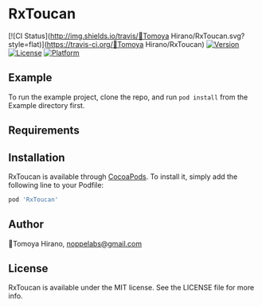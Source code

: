 # RxToucan

[![CI Status](http://img.shields.io/travis/🦊Tomoya Hirano/RxToucan.svg?style=flat)](https://travis-ci.org/🦊Tomoya Hirano/RxToucan)
[![Version](https://img.shields.io/cocoapods/v/RxToucan.svg?style=flat)](http://cocoapods.org/pods/RxToucan)
[![License](https://img.shields.io/cocoapods/l/RxToucan.svg?style=flat)](http://cocoapods.org/pods/RxToucan)
[![Platform](https://img.shields.io/cocoapods/p/RxToucan.svg?style=flat)](http://cocoapods.org/pods/RxToucan)

## Example

To run the example project, clone the repo, and run `pod install` from the Example directory first.

## Requirements

## Installation

RxToucan is available through [CocoaPods](http://cocoapods.org). To install
it, simply add the following line to your Podfile:

```ruby
pod 'RxToucan'
```

## Author

🦊Tomoya Hirano, noppelabs@gmail.com

## License

RxToucan is available under the MIT license. See the LICENSE file for more info.
